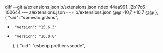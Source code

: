 diff --git a/extensions.json b/extensions.json
index 44aa991..12b17c6 100644
--- a/extensions.json
+++ b/extensions.json
@@ -10,7 +10,7 @@
     },
     {
       "uid": "eamodio.gitlens",
-      "version": "15.6.3"
+      "version": "16.0.0"
     },
     {
       "uid": "esbenp.prettier-vscode",
